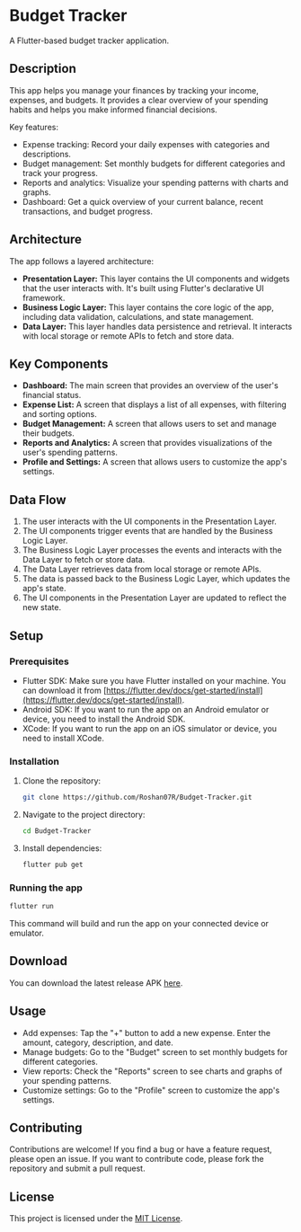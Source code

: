 # Budget Tracker

A Flutter-based budget tracker application.

## Description

This app helps you manage your finances by tracking your income, expenses, and budgets. It provides a clear overview of your spending habits and helps you make informed financial decisions.

Key features:

*   Expense tracking: Record your daily expenses with categories and descriptions.
*   Budget management: Set monthly budgets for different categories and track your progress.
*   Reports and analytics: Visualize your spending patterns with charts and graphs.
*   Dashboard: Get a quick overview of your current balance, recent transactions, and budget progress.

## Architecture

The app follows a layered architecture:

*   **Presentation Layer:** This layer contains the UI components and widgets that the user interacts with. It's built using Flutter's declarative UI framework.
*   **Business Logic Layer:** This layer contains the core logic of the app, including data validation, calculations, and state management.
*   **Data Layer:** This layer handles data persistence and retrieval. It interacts with local storage or remote APIs to fetch and store data.

## Key Components

*   **Dashboard:** The main screen that provides an overview of the user's financial status.
*   **Expense List:** A screen that displays a list of all expenses, with filtering and sorting options.
*   **Budget Management:** A screen that allows users to set and manage their budgets.
*   **Reports and Analytics:** A screen that provides visualizations of the user's spending patterns.
*   **Profile and Settings:** A screen that allows users to customize the app's settings.

## Data Flow

1.  The user interacts with the UI components in the Presentation Layer.
2.  The UI components trigger events that are handled by the Business Logic Layer.
3.  The Business Logic Layer processes the events and interacts with the Data Layer to fetch or store data.
4.  The Data Layer retrieves data from local storage or remote APIs.
5.  The data is passed back to the Business Logic Layer, which updates the app's state.
6.  The UI components in the Presentation Layer are updated to reflect the new state.

## Setup

### Prerequisites

*   Flutter SDK: Make sure you have Flutter installed on your machine. You can download it from [https://flutter.dev/docs/get-started/install](https://flutter.dev/docs/get-started/install).
*   Android SDK: If you want to run the app on an Android emulator or device, you need to install the Android SDK.
*   XCode: If you want to run the app on an iOS simulator or device, you need to install XCode.

### Installation

1.  Clone the repository:

    ```bash
    git clone https://github.com/Roshan07R/Budget-Tracker.git
    ```
2.  Navigate to the project directory:

    ```bash
    cd Budget-Tracker
    ```
3.  Install dependencies:

    ```bash
    flutter pub get
    ```

### Running the app

```bash
flutter run
```

This command will build and run the app on your connected device or emulator.

## Download

You can download the latest release APK [here](build/app/outputs/flutter-apk/app-release.apk).

## Usage

*   Add expenses: Tap the "+" button to add a new expense. Enter the amount, category, description, and date.
*   Manage budgets: Go to the "Budget" screen to set monthly budgets for different categories.
*   View reports: Check the "Reports" screen to see charts and graphs of your spending patterns.
*   Customize settings: Go to the "Profile" screen to customize the app's settings.

## Contributing

Contributions are welcome! If you find a bug or have a feature request, please open an issue. If you want to contribute code, please fork the repository and submit a pull request.

## License

This project is licensed under the [MIT License](LICENSE).
